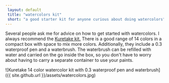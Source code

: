 ```yaml
---  
 layout: default
 title: "watercolors kit"
 short: "a good starter kit for anyone curious about doing watercolors"
---
```

Several people ask me for advice on how to get started with watercolors. I always recommend the [Kuretake kit.](http://amzn.to/2duYRNx) There is a good range of 14 colors in a compact box with space to mix more colors. Additionally, they include a 0.3 waterproof pen and a waterbrush. The waterbrush can be refilled with water and carried on the go inside the box, so you don't have to worry about having to carry a separate container to use your paints.

![Kuretake 14 color watercolor kit with 0.3 waterproof pen and waterbrush]({{ site.github.url }}/assets/watercolors.jpg)
